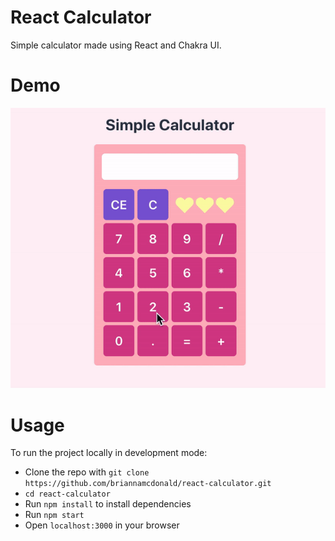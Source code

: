 # React Calculator
Simple calculator made using React and Chakra UI.

# Demo   
![Calculator Demo GIF](demo/calculator.gif)

# Usage
To run the project locally in development mode:
* Clone the repo with  `git clone https://github.com/briannamcdonald/react-calculator.git`
* `cd react-calculator`
* Run  `npm install`  to install dependencies
* Run  `npm start`
* Open  `localhost:3000`  in your browser
